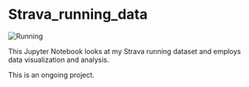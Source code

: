 # Strava_running_data

![Running](https://upload.wikimedia.org/wikipedia/commons/c/cc/Long_Distance_Runners%2C_Ancient_Greece%2C_Amphora.png)

This Jupyter Notebook looks at my Strava running dataset and employs data visualization and analysis.

This is an ongoing project.
